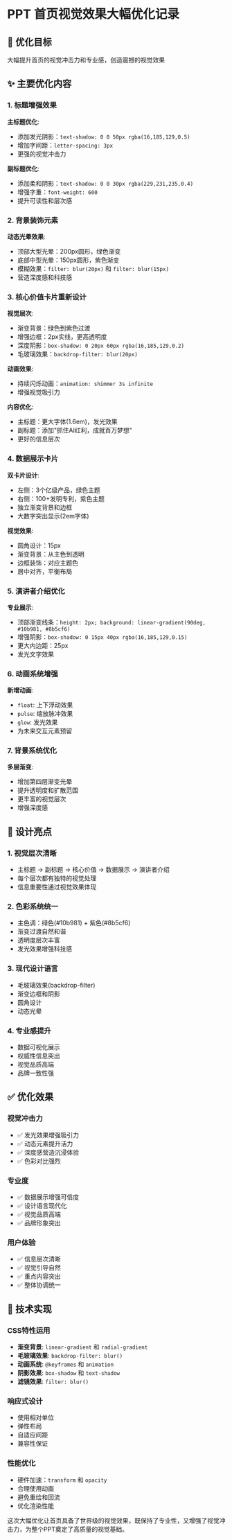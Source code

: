 # PPT 首页视觉效果大幅优化记录

## 🎨 优化目标
大幅提升首页的视觉冲击力和专业感，创造震撼的视觉效果

## ✨ 主要优化内容

### 1. 标题增强效果
**主标题优化**:
- 添加发光阴影：`text-shadow: 0 0 50px rgba(16,185,129,0.5)`
- 增加字间距：`letter-spacing: 3px`
- 更强的视觉冲击力

**副标题优化**:
- 添加柔和阴影：`text-shadow: 0 0 30px rgba(229,231,235,0.4)`
- 增强字重：`font-weight: 600`
- 提升可读性和层次感

### 2. 背景装饰元素
**动态光晕效果**:
- 顶部大型光晕：200px圆形，绿色渐变
- 底部中型光晕：150px圆形，紫色渐变
- 模糊效果：`filter: blur(20px)` 和 `filter: blur(15px)`
- 营造深度感和科技感

### 3. 核心价值卡片重新设计
**视觉层次**:
- 渐变背景：绿色到紫色过渡
- 增强边框：2px实线，更高透明度
- 深度阴影：`box-shadow: 0 20px 60px rgba(16,185,129,0.2)`
- 毛玻璃效果：`backdrop-filter: blur(20px)`

**动画效果**:
- 持续闪烁动画：`animation: shimmer 3s infinite`
- 增强视觉吸引力

**内容优化**:
- 主标题：更大字体(1.6em)，发光效果
- 副标题：添加"抓住AI红利，成就百万梦想"
- 更好的信息层次

### 4. 数据展示卡片
**双卡片设计**:
- 左侧：3个亿级产品，绿色主题
- 右侧：100+发明专利，紫色主题
- 独立渐变背景和边框
- 大数字突出显示(2em字体)

**视觉效果**:
- 圆角设计：15px
- 渐变背景：从主色到透明
- 边框装饰：对应主题色
- 居中对齐，平衡布局

### 5. 演讲者介绍优化
**专业展示**:
- 顶部渐变线条：`height: 2px; background: linear-gradient(90deg, #10b981, #8b5cf6)`
- 增强阴影：`box-shadow: 0 15px 40px rgba(16,185,129,0.15)`
- 更大内边距：25px
- 发光文字效果

### 6. 动画系统增强
**新增动画**:
- `float`: 上下浮动效果
- `pulse`: 缩放脉冲效果
- `glow`: 发光效果
- 为未来交互元素预留

### 7. 背景系统优化
**多层渐变**:
- 增加第四层渐变光晕
- 提升透明度和扩散范围
- 更丰富的视觉层次
- 增强深度感

## 🎯 设计亮点

### 1. 视觉层次清晰
- 主标题 → 副标题 → 核心价值 → 数据展示 → 演讲者介绍
- 每个层次都有独特的视觉处理
- 信息重要性通过视觉效果体现

### 2. 色彩系统统一
- 主色调：绿色(#10b981) + 紫色(#8b5cf6)
- 渐变过渡自然和谐
- 透明度层次丰富
- 发光效果增强科技感

### 3. 现代设计语言
- 毛玻璃效果(backdrop-filter)
- 渐变边框和阴影
- 圆角设计
- 动态光晕

### 4. 专业感提升
- 数据可视化展示
- 权威性信息突出
- 视觉品质高端
- 品牌一致性强

## ✅ 优化效果

### 视觉冲击力
- ✅ 发光效果增强吸引力
- ✅ 动态元素提升活力
- ✅ 深度感营造沉浸体验
- ✅ 色彩对比强烈

### 专业度
- ✅ 数据展示增强可信度
- ✅ 设计语言现代化
- ✅ 视觉品质高端
- ✅ 品牌形象突出

### 用户体验
- ✅ 信息层次清晰
- ✅ 视觉引导自然
- ✅ 重点内容突出
- ✅ 整体协调统一

## 🚀 技术实现

### CSS特性运用
- **渐变背景**: `linear-gradient` 和 `radial-gradient`
- **毛玻璃效果**: `backdrop-filter: blur()`
- **动画系统**: `@keyframes` 和 `animation`
- **阴影效果**: `box-shadow` 和 `text-shadow`
- **滤镜效果**: `filter: blur()`

### 响应式设计
- 使用相对单位
- 弹性布局
- 自适应间距
- 兼容性保证

### 性能优化
- 硬件加速：`transform` 和 `opacity`
- 合理使用动画
- 避免重绘和回流
- 优化渲染性能

这次大幅优化让首页具备了世界级的视觉效果，既保持了专业性，又增强了视觉冲击力，为整个PPT奠定了高质量的视觉基础。 